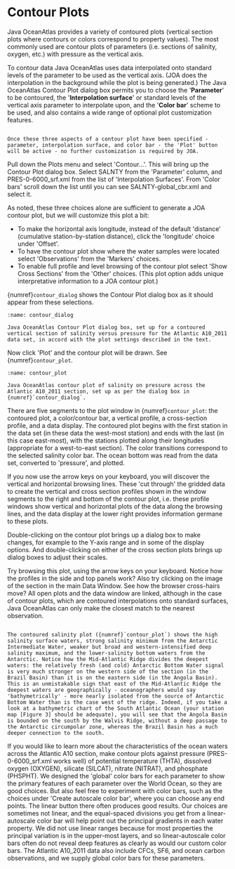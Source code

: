 # Contour Plots

Java OceanAtlas provides a variety of contoured plots (vertical section plots where contours or colors correspond to property values). The most commonly used are contour plots of parameters (i.e. sections of salinity, oxygen, etc.) with pressure as the vertical axis.

To contour data Java OceanAtlas uses data interpolated onto standard levels of the parameter to be used as the vertical axis. (JOA does the interpolation in the background while the plot is being generated.) The Java OceanAtlas Contour Plot dialog box permits you to choose the '**Parameter**' to be contoured, the '**Interpolation surface**' or standard levels of the vertical axis parameter to interpolate upon, and the '**Color bar**' scheme to be used, and also contains a wide range of optional plot customization features.

```{note}

Once these three aspects of a contour plot have been specified - parameter, interpolation surface, and color bar - the 'Plot' button will be active - no further customization is required by JOA.
```

Pull down the Plots menu and select 'Contour...'. This will bring up the Contour Plot dialog box. Select SALNTY from the 'Parameter' column, and PRES-0-6000_srf.xml from the list of 'Interpolation Surfaces'. From 'Color bars' scroll down the list until you can see SALNTY-global_cbr.xml and select it.

As noted, these three choices alone are sufficient to generate a JOA contour plot, but we will customize this plot a bit:

* To make the horizontal axis longitude, instead of the default 'distance' (cumulative station-by-station distance), click the 'longitude' choice under 'Offset'.
* To have the contour plot show where the water samples were located select 'Observations' from the 'Markers' choices.
* To enable full profile and level browsing of the contour plot select 'Show Cross Sections' from the 'Other' choices. (This plot option adds unique interpretative information to a JOA contour plot.)

{numref}`contour_dialog` shows the Contour Plot dialog box as it should appear from these selections.

```{figure} figures/fig15.webp
:name: contour_dialog

Java OceanAtlas Contour Plot dialog box, set up for a contoured vertical section of salinity versus pressure for the Atlantic A10_2011 data set, in accord with the plot settings described in the text.
```

Now click 'Plot' and the contour plot will be drawn. See {numref}`contour_plot`.

```{figure} figures/fig16.webp
:name: contour_plot

Java OceanAtlas contour plot of salinity on pressure across the Atlantic A10_2011 section, set up as per the dialog box in {numref}`contour_dialog`.
```

There are five segments to the plot window in {numref}`contour_plot`: the contoured plot, a color/contour bar, a vertical profile, a cross-section profile, and a data display. The contoured plot begins with the first station in the data set (in these data the west-most station) and ends with the last (in this case east-most), with the stations plotted along their longitudes (appropriate for a west-to-east section). The color transitions correspond to the selected salinity color bar. The ocean bottom was read from the data set, converted to 'pressure', and plotted.

If you now use the arrow keys on your keyboard, you will discover the vertical and horizontal browsing lines. These 'cut through' the gridded data to create the vertical and cross section profiles shown in the window segments to the right and bottom of the contour plot, i.e. these profile windows show vertical and horizontal plots of the data along the browsing lines, and the data display at the lower right provides information germane to these plots.

Double-clicking on the contour plot brings up a dialog box to make changes, for example to the Y-axis range and in some of the display options. And double-clicking on either of the cross section plots brings up dialog boxes to adjust their scales.

Try browsing this plot, using the arrow keys on your keyboard. Notice how the profiles in the side and top panels work? Also try clicking on the image of the section in the main Data Window. See how the browser cross-hairs move? All open plots and the data window are linked, although in the case of contour plots, which are contoured interpolations onto standard surfaces, Java OceanAtlas can only make the closest match to the nearest observation.

```{admonition} Oceanographic Note

The contoured salinity plot ({numref}`contour_plot`) shows the high salinity surface waters, strong salinity minimum from the Antarctic Intermediate Water, weaker but broad and western-intensified deep salinity maximum, and the lower-salinity bottom waters from the Antarctic. Notice how the Mid-Atlantic Ridge divides the deepest waters: the relatively fresh (and cold) Antarctic Bottom Water signal is very much stronger on the western side of the section (in the Brazil Basin) than it is on the eastern side (in the Angola Basin). This is an unmistakable sign that east of the Mid-Atlantic Ridge the deepest waters are geographically - oceanographers would say 'bathymetrically' - more nearly isolated from the source of Antarctic Bottom Water than is the case west of the ridge. Indeed, if you take a look at a bathymetric chart of the South Atlantic Ocean (your station map [Figure 3] should be adequate), you will see that the Angola Basin is bounded on the south by the Walvis Ridge, without a deep passage to the Antarctic circumpolar zone, whereas the Brazil Basin has a much deeper connection to the south.
```

If you would like to learn more about the characteristics of the ocean waters across the Atlantic A10 section, make contour plots against pressure (PRES-0-6000_srf.xml works well) of potential temperature (THTA), dissolved oxygen (OXYGEN), silicate (SILCAT), nitrate (NITRAT), and phosphate (PHSPHT). We designed the 'global' color bars for each parameter to show the primary features of each parameter over the World Ocean, so they are good choices. But also feel free to experiment with color bars, such as the choices under 'Create autoscale color bar', where you can choose any end points. The linear button there often produces good results. Our choices are sometimes not linear, and the equal-spaced divisions you get from a linear-autoscale color bar will help point out the principal gradients in each water property. We did not use linear ranges because for most properties the principal variation is in the upper-most layers, and so linear-autoscale color bars often do not reveal deep features as clearly as would our custom color bars. The Atlantic A10_2011 data also include CFCs, SF6, and ocean carbon observations, and we supply global color bars for these parameters.